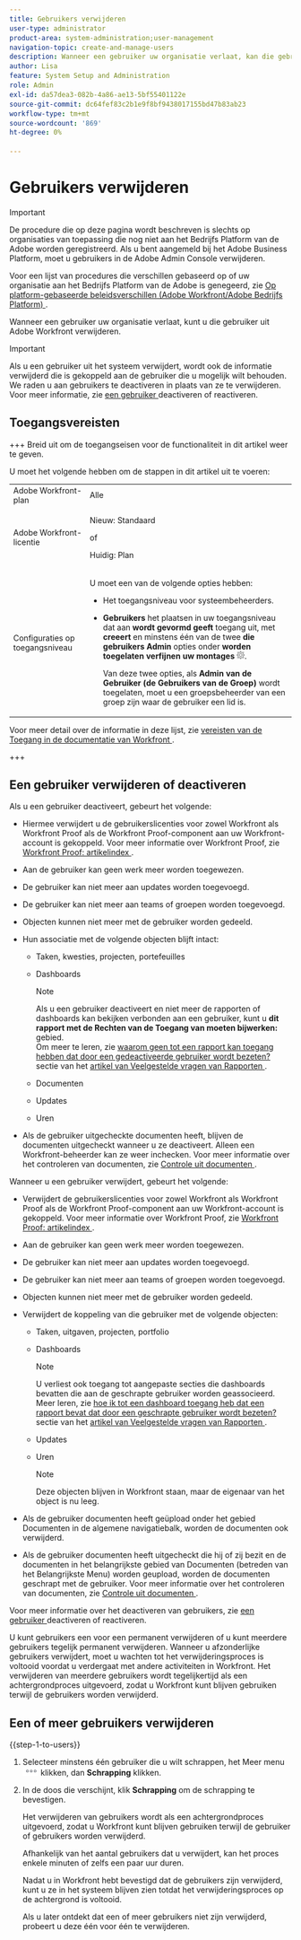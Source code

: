 ```yaml
---
title: Gebruikers verwijderen
user-type: administrator
product-area: system-administration;user-management
navigation-topic: create-and-manage-users
description: Wanneer een gebruiker uw organisatie verlaat, kan die gebruiker uit Workfront verwijderen, hoewel wij adviseren deactiverende gebruikers in plaats van hen te schrappen.
author: Lisa
feature: System Setup and Administration
role: Admin
exl-id: da57dea3-082b-4a86-ae13-5bf55401122e
source-git-commit: dc64fef83c2b1e9f8bf9438017155bd47b83ab23
workflow-type: tm+mt
source-wordcount: '869'
ht-degree: 0%

---
```


# Gebruikers verwijderen

>[!IMPORTANT]
>
>De procedure die op deze pagina wordt beschreven is slechts op organisaties van toepassing die nog niet aan het Bedrijfs Platform van de Adobe worden geregistreerd. Als u bent aangemeld bij het Adobe Business Platform, moet u gebruikers in de Adobe Admin Console verwijderen.
>
>Voor een lijst van procedures die verschillen gebaseerd op of uw organisatie aan het Bedrijfs Platform van de Adobe is genegeerd, zie [ Op platform-gebaseerde beleidsverschillen (Adobe Workfront/Adobe Bedrijfs Platform) ](../../../administration-and-setup/get-started-wf-administration/actions-in-admin-console.md).

Wanneer een gebruiker uw organisatie verlaat, kunt u die gebruiker uit Adobe Workfront verwijderen.

>[!IMPORTANT]
>
>Als u een gebruiker uit het systeem verwijdert, wordt ook de informatie verwijderd die is gekoppeld aan de gebruiker die u mogelijk wilt behouden. We raden u aan gebruikers te deactiveren in plaats van ze te verwijderen. Voor meer informatie, zie [ een gebruiker ](../../../administration-and-setup/add-users/create-and-manage-users/deactivate-a-user.md) deactiveren of reactiveren.
<!--
>* The procedure described on this page applies only to organizations that have not yet been onboarded to the Admin Console. If your organization has been onboarded to the Adobe Admin Console, you must perform this action through the Adobe Admin Console.
>
>Deleting a user from the [!DNL Adobe Admin Console] deactivates the user in [!DNL Workfront], but does not delete them from [!DNL Workfront].
>
>  For instructions on deleting a user in the Adobe Admin Console, see the section "Permanently delete users" in the article [Manage users individually](https://helpx.adobe.com/enterprise/using/manage-users-individually.html) or contact your Adobe Admin Console Administrator.
>
>  For a list of procedures that differ based on whether your organization has been onboarded to the Adobe Admin Console, see [Platform-based administration differences (Adobe Workfront/Adobe Business Platform)](../../../administration-and-setup/get-started-wf-administration/actions-in-admin-console.md).
>
-->

## Toegangsvereisten

+++ Breid uit om de toegangseisen voor de functionaliteit in dit artikel weer te geven.

U moet het volgende hebben om de stappen in dit artikel uit te voeren:

<table style="table-layout:auto"> 
 <col> 
 <col> 
 <tbody> 
  <tr> 
   <td role="rowheader">Adobe Workfront-plan</td> 
   <td>Alle</td> 
  </tr> 
  <tr> 
   <td role="rowheader">Adobe Workfront-licentie</td> 
   <td><p>Nieuw: Standaard</p><p>of</p><p>Huidig: Plan</p></td> 
  </tr> 
  <tr> 
   <td role="rowheader">Configuraties op toegangsniveau</td> 
   <td> <p>U moet een van de volgende opties hebben:</p> 
    <ul> 
     <li> <p>Het toegangsniveau voor systeembeheerders. </li> 
     <li> <p><b> Gebruikers </b> het plaatsen in uw toegangsniveau dat aan <b> wordt gevormd geeft </b> toegang uit, met <b> creeert </b> en minstens één van de twee <b> die gebruikers Admin </b> opties onder <b> worden toegelaten verfijnen uw montages </b> <img src="assets/gear-icon-in-access-levels.png">. </p> <p>Van deze twee opties, als <b> Admin van de Gebruiker (de Gebruikers van de Groep) </b> wordt toegelaten, moet u een groepsbeheerder van een groep zijn waar de gebruiker een lid is.</p> </li> 
    </ul> </td> 
  </tr> 
 </tbody> 
</table>

Voor meer detail over de informatie in deze lijst, zie [ vereisten van de Toegang in de documentatie van Workfront ](/help/quicksilver/administration-and-setup/add-users/access-levels-and-object-permissions/access-level-requirements-in-documentation.md).

+++

## Een gebruiker verwijderen of deactiveren

Als u een gebruiker deactiveert, gebeurt het volgende:

* Hiermee verwijdert u de gebruikerslicenties voor zowel Workfront als Workfront Proof als de Workfront Proof-component aan uw Workfront-account is gekoppeld. Voor meer informatie over Workfront Proof, zie [ Workfront Proof: artikelindex ](../../../workfront-proof/workfront-proof.md).
* Aan de gebruiker kan geen werk meer worden toegewezen.
* De gebruiker kan niet meer aan updates worden toegevoegd.
* De gebruiker kan niet meer aan teams of groepen worden toegevoegd.
* Objecten kunnen niet meer met de gebruiker worden gedeeld.
* Hun associatie met de volgende objecten blijft intact:

   * Taken, kwesties, projecten, portefeuilles
   * Dashboards

     >[!NOTE]
     >
     >Als u een gebruiker deactiveert en niet meer de rapporten of dashboards kan bekijken verbonden aan een gebruiker, kunt u **dit rapport met de Rechten van de Toegang van moeten bijwerken:** gebied.\
     >Om meer te leren, zie [ waarom geen tot een rapport kan toegang hebben dat door een gedeactiveerde gebruiker wordt bezeten?](../../../reports-and-dashboards/reports/tips-tricks-and-troubleshooting/reports-faq.md#why) sectie van het [ artikel van Veelgestelde vragen van Rapporten ](../../../reports-and-dashboards/reports/tips-tricks-and-troubleshooting/reports-faq.md).

   * Documenten
   * Updates
   * Uren

* Als de gebruiker uitgecheckte documenten heeft, blijven de documenten uitgecheckt wanneer u ze deactiveert. Alleen een Workfront-beheerder kan ze weer inchecken. Voor meer informatie over het controleren van documenten, zie [ Controle uit documenten ](../../../documents/managing-documents/check-out-documents.md).

Wanneer u een gebruiker verwijdert, gebeurt het volgende:

* Verwijdert de gebruikerslicenties voor zowel Workfront als Workfront Proof als de Workfront Proof-component aan uw Workfront-account is gekoppeld. Voor meer informatie over Workfront Proof, zie [ Workfront Proof: artikelindex ](../../../workfront-proof/workfront-proof.md).
* Aan de gebruiker kan geen werk meer worden toegewezen.
* De gebruiker kan niet meer aan updates worden toegevoegd.
* De gebruiker kan niet meer aan teams of groepen worden toegevoegd.
* Objecten kunnen niet meer met de gebruiker worden gedeeld.
* Verwijdert de koppeling van die gebruiker met de volgende objecten:

   * Taken, uitgaven, projecten, portfolio
   * Dashboards

     >[!NOTE]
     >
     >U verliest ook toegang tot aangepaste secties die dashboards bevatten die aan de geschrapte gebruiker worden geassocieerd.\
     >Meer leren, zie [ hoe ik tot een dashboard toegang heb dat een rapport bevat dat door een geschrapte gebruiker wordt bezeten?](../../../reports-and-dashboards/reports/tips-tricks-and-troubleshooting/reports-faq.md#how) sectie van het [ artikel van Veelgestelde vragen van Rapporten ](../../../reports-and-dashboards/reports/tips-tricks-and-troubleshooting/reports-faq.md).

   * Updates
   * Uren

     >[!NOTE]
     >
     >Deze objecten blijven in Workfront staan, maar de eigenaar van het object is nu leeg.

* Als de gebruiker documenten heeft geüpload onder het gebied Documenten in de algemene navigatiebalk, worden de documenten ook verwijderd.
* Als de gebruiker documenten heeft uitgecheckt die hij of zij bezit en de documenten in het belangrijkste gebied van Documenten (betreden van het Belangrijkste Menu) worden geupload, worden de documenten geschrapt met de gebruiker. Voor meer informatie over het controleren van documenten, zie [ Controle uit documenten ](../../../documents/managing-documents/check-out-documents.md).

Voor meer informatie over het deactiveren van gebruikers, zie [ een gebruiker ](../../../administration-and-setup/add-users/create-and-manage-users/deactivate-a-user.md) deactiveren of reactiveren.

U kunt gebruikers een voor een permanent verwijderen of u kunt meerdere gebruikers tegelijk permanent verwijderen. Wanneer u afzonderlijke gebruikers verwijdert, moet u wachten tot het verwijderingsproces is voltooid voordat u verdergaat met andere activiteiten in Workfront. Het verwijderen van meerdere gebruikers wordt tegelijkertijd als een achtergrondproces uitgevoerd, zodat u Workfront kunt blijven gebruiken terwijl de gebruikers worden verwijderd.

## Een of meer gebruikers verwijderen

{{step-1-to-users}}

1. Selecteer minstens één gebruiker die u wilt schrappen, het Meer menu ![](assets/more-icon.png) klikken, dan **Schrapping** klikken.
1. In de doos die verschijnt, klik **Schrapping** om de schrapping te bevestigen.

   Het verwijderen van gebruikers wordt als een achtergrondproces uitgevoerd, zodat u Workfront kunt blijven gebruiken terwijl de gebruiker of gebruikers worden verwijderd.

   Afhankelijk van het aantal gebruikers dat u verwijdert, kan het proces enkele minuten of zelfs een paar uur duren.

   Nadat u in Workfront hebt bevestigd dat de gebruikers zijn verwijderd, kunt u ze in het systeem blijven zien totdat het verwijderingsproces op de achtergrond is voltooid.

   Als u later ontdekt dat een of meer gebruikers niet zijn verwijderd, probeert u deze één voor één te verwijderen.
